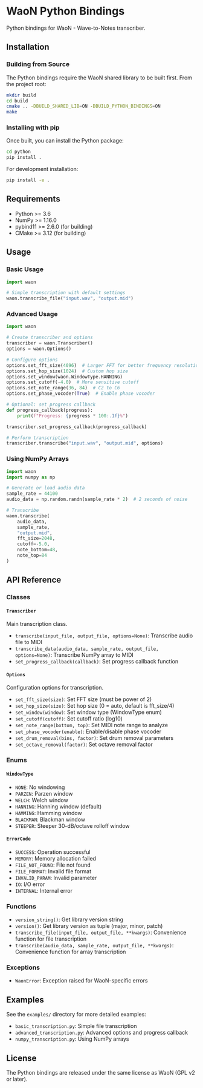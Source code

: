 # WaoN Python Bindings

Python bindings for WaoN - Wave-to-Notes transcriber.

## Installation

### Building from Source

The Python bindings require the WaoN shared library to be built first. From the project root:

```bash
mkdir build
cd build
cmake .. -DBUILD_SHARED_LIB=ON -DBUILD_PYTHON_BINDINGS=ON
make
```

### Installing with pip

Once built, you can install the Python package:

```bash
cd python
pip install .
```

For development installation:

```bash
pip install -e .
```

## Requirements

- Python >= 3.6
- NumPy >= 1.16.0
- pybind11 >= 2.6.0 (for building)
- CMake >= 3.12 (for building)

## Usage

### Basic Usage

```python
import waon

# Simple transcription with default settings
waon.transcribe_file("input.wav", "output.mid")
```

### Advanced Usage

```python
import waon

# Create transcriber and options
transcriber = waon.Transcriber()
options = waon.Options()

# Configure options
options.set_fft_size(4096)  # Larger FFT for better frequency resolution
options.set_hop_size(1024)  # Custom hop size
options.set_window(waon.WindowType.HANNING)
options.set_cutoff(-4.0)  # More sensitive cutoff
options.set_note_range(36, 84)  # C2 to C6
options.set_phase_vocoder(True)  # Enable phase vocoder

# Optional: set progress callback
def progress_callback(progress):
    print(f"Progress: {progress * 100:.1f}%")

transcriber.set_progress_callback(progress_callback)

# Perform transcription
transcriber.transcribe("input.wav", "output.mid", options)
```

### Using NumPy Arrays

```python
import waon
import numpy as np

# Generate or load audio data
sample_rate = 44100
audio_data = np.random.randn(sample_rate * 2)  # 2 seconds of noise

# Transcribe
waon.transcribe(
    audio_data,
    sample_rate,
    "output.mid",
    fft_size=2048,
    cutoff=-5.0,
    note_bottom=48,
    note_top=84
)
```

## API Reference

### Classes

#### `Transcriber`
Main transcription class.

- `transcribe(input_file, output_file, options=None)`: Transcribe audio file to MIDI
- `transcribe_data(audio_data, sample_rate, output_file, options=None)`: Transcribe NumPy array to MIDI
- `set_progress_callback(callback)`: Set progress callback function

#### `Options`
Configuration options for transcription.

- `set_fft_size(size)`: Set FFT size (must be power of 2)
- `set_hop_size(size)`: Set hop size (0 = auto, default is fft_size/4)
- `set_window(window)`: Set window type (WindowType enum)
- `set_cutoff(cutoff)`: Set cutoff ratio (log10)
- `set_note_range(bottom, top)`: Set MIDI note range to analyze
- `set_phase_vocoder(enable)`: Enable/disable phase vocoder
- `set_drum_removal(bins, factor)`: Set drum removal parameters
- `set_octave_removal(factor)`: Set octave removal factor

### Enums

#### `WindowType`
- `NONE`: No windowing
- `PARZEN`: Parzen window
- `WELCH`: Welch window
- `HANNING`: Hanning window (default)
- `HAMMING`: Hamming window
- `BLACKMAN`: Blackman window
- `STEEPER`: Steeper 30-dB/octave rolloff window

#### `ErrorCode`
- `SUCCESS`: Operation successful
- `MEMORY`: Memory allocation failed
- `FILE_NOT_FOUND`: File not found
- `FILE_FORMAT`: Invalid file format
- `INVALID_PARAM`: Invalid parameter
- `IO`: I/O error
- `INTERNAL`: Internal error

### Functions

- `version_string()`: Get library version string
- `version()`: Get library version as tuple (major, minor, patch)
- `transcribe_file(input_file, output_file, **kwargs)`: Convenience function for file transcription
- `transcribe(audio_data, sample_rate, output_file, **kwargs)`: Convenience function for array transcription

### Exceptions

- `WaonError`: Exception raised for WaoN-specific errors

## Examples

See the `examples/` directory for more detailed examples:

- `basic_transcription.py`: Simple file transcription
- `advanced_transcription.py`: Advanced options and progress callback
- `numpy_transcription.py`: Using NumPy arrays

## License

The Python bindings are released under the same license as WaoN (GPL v2 or later).